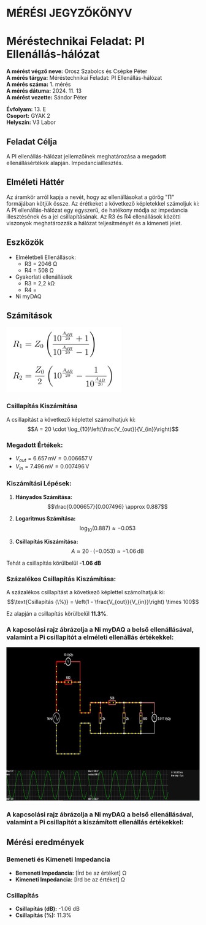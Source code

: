 # MÉRÉSI JEGYZŐKÖNYV
# Méréstechnikai Feladat: PI Ellenállás-hálózat

**A mérést végző neve:** Orosz Szabolcs és Csépke Péter  
**A mérés tárgya:** Méréstechnikai Feladat: PI Ellenállás-hálózat  
**A mérés száma:** 1. mérés  
**A mérés dátuma:** 2024. 11. 13  
**A mérést vezette:** Sándor Péter  

**Évfolyam:** 13. E  
**Csoport:** GYAK 2  
**Helyszín:** V3 Labor  

## Feladat Célja
A PI ellenállás-hálózat jellemzőinek meghatározása a megadott ellenállásértékek alapján. Impedanciaillesztés.  

## Elméleti Háttér
Az áramkör arról kapja a nevét, hogy az ellenállásokat a görög "Π" formájában kötjük össze. Az érétkeket a következő képletekkel számoljuk ki:
A PI ellenállás-hálózat egy egyszerű, de hatékony módja az impedancia illesztésének és a jel csillapításának. Az R3 és R4 ellenállások közötti viszonyok meghatározzák a hálózat teljesítményét és a kimeneti jelet.

## Eszközök
- Elméletbeli Ellenállások:
  - R3 = 2046 Ω
  - R4 = 508 Ω
- Gyakorlati  ellenállások
  - R3 = 2,2 kΩ
  - R4 = 
- Ni myDAQ 

## Számítások
<img src="https://github.com/oroszszr/jegyzokonyv/blob/main/meres1/keplet.PNG" width="300" height="170">  

### Csillapítás Kiszámítása

A csillapítást a következő képlettel számolhatjuk ki:  
$$A = 20 \cdot \log_{10}\left(\frac{V_{out}}{V_{in}}\right)$$  

### Megadott Értékek:
- $V_{out} = 6.657 \, \text{mV} = 0.006657 \, \text{V}$  
- $V_{in} = 7.496 \, \text{mV} = 0.007496 \, \text{V}$  

### Kiszámítási Lépések:
1. **Hányados Számítása:**
   $$\frac{0.006657}{0.007496} \approx 0.887$$  

2. **Logaritmus Számítása:**
   $$\log_{10}(0.887) \approx -0.053$$  

3. **Csillapítás Kiszámítása:**
   $$A \approx 20 \cdot (-0.053) \approx -1.06 \, \text{dB}$$

Tehát a csillapítás körülbelül **-1.06 dB**

### Százalékos Csillapítás Kiszámítása:
A százalékos csillapítást a következő képlettel számolhatjuk ki:  
$$\text{Csillapítás (\%)} = \left(1 - \frac{V_{out}}{V_{in}}\right) \times 100$$  

Ez alapján a csillapítás körülbelül **11.3%**.

### A kapcsolási rajz ábrázolja a Ni myDAQ a belső ellenállásával, valamint a Pi csillapítót a elméleti ellenállás értékekkel:

<img src="https://github.com/oroszszr/jegyzokonyv/blob/main/meres1/falstad1.PNG" width="770" height="400">

### A kapcsolási rajz ábrázolja a Ni myDAQ a belső ellenállásával, valamint a Pi csillapítót a kiszámított ellenállás értékekkel:



## Mérési eredmények

### Bemeneti és Kimeneti Impedancia
- **Bemeneti Impedancia:** [Írd be az értéket] Ω
- **Kimeneti Impedancia:** [Írd be az értéket] Ω

### Csillapítás
- **Csillapítás (dB):** -1.06 dB
- **Csillapítás (%):** 11.3%


